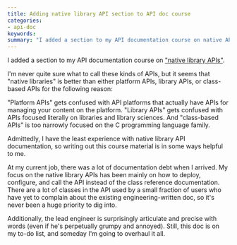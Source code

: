 ```yaml
---
title: Adding native library API section to API doc course
categories:
- api-doc
keywords: 
summary: "I added a section to my API documentation course on native API documentation. This is an area I'm hoping to develop more expertise in."
---
```


I added a section to my API documentation course on ["native library APIs"](http://idratherbewriting.com/nativelibraryapis_overview/). 

I'm never quite sure what to call these kinds of APIs, but it seems that "native libraries" is better than either platform APIs, library APIs, or class-based APIs for the following reason:

"Platform APIs" gets confused with API platforms that actually have APIs for managing your content on the  platform. "Library APIs" gets confused with APIs focused literally on libraries and library sciences. And "class-based APIs" is too narrowly focused on the C programming language family. 

Admittedly, I have the least experience with native library API documentation, so writing out this course material is in some ways helpful to me. 

At my current job, there was a lot of documentation debt when I arrived. My focus on the native library APIs has been mainly on how to deploy, configure, and call the API instead of the class reference documentation. There are a lot of classes in the API used by a small fraction of users who have yet to complain about the existing engineering-written doc, so it's never been a huge priority to dig into. 

Additionally, the lead engineer is surprisingly articulate and precise with words (even if he's perpetually grumpy and annoyed). Still, this doc is on my to-do list, and someday I'm going to overhaul it all.


